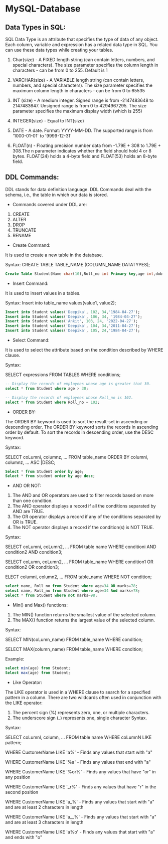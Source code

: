 # MySQL-Database

## Data Types in SQL:

SQL Data Type is an attribute that specifies the type of data of any object. Each column, variable and expression has a related data type in SQL. You can use these data types while creating your tables.

1. Char(size) - A FIXED length string (can contain letters, numbers, and special characters). The size parameter specifies the column length in characters - can be from 0 to 255. Default is 1

2. VARCHAR(size) - A VARIABLE length string (can contain letters, numbers, and special characters). The size parameter specifies the maximum column length in characters - can be from 0 to 65535

3. INT (size) - A medium integer. Signed range is from -2147483648 to 2147483647. Unsigned range is from 0 to 4294967295. The size parameter specifies the maximum display width (which is 255)

4. INTEGER(size) - Equal to INT(size)

5. DATE - A date. Format: YYYY-MM-DD. The supported range is from '1000-01-01' to '9999-12-31'

6. FLOAT(n) - Floating precision number data from -1.79E + 308 to 1.79E + 308.The n parameter indicates whether the field should hold 4 or 8 bytes. FLOAT(24) holds a 4-byte field and FLOAT(53) holds an 8-byte field.

## DDL Commands:

DDL stands for data definition language. DDL Commands deal with the schema, i.e., the table in which our data is stored.

- Commands covered under DDL are:

1. CREATE
2. ALTER
3. DROP
4. TRUNCATE
5. RENAME

- Create Command:

It is used to create a new table in the database.

Syntax: CREATE TABLE TABLE_NAME (COLUMN_NAME DATATYPES);

```sql
Create Table Student(Name char(10),Roll_no int Primary key,age int,dob date);
```

- Insert Command:

It is used to insert values in a tables.

Syntax: Insert into table_name values(value1, value2);

```sql
Insert into Student values('Deepika', 102, 34,'1984-04-27');
Insert into Student values('Deepika', 106, 34, '1984-04-27');
Insert into Student values('Ankit', 103, 24, '2022-04-27');
Insert into Student values('Deepika', 104, 34,'2011-04-27');
Insert into Student values('Deepika', 105, 24,'1984-04-27');
```

- Select Command:

It is used to select the attribute based on the condition described by WHERE clause.

Syntax:

SELECT expressions
FROM TABLES
WHERE conditions;

```sql
-- Display the records of employees whose age is greater that 30.
select * from Student where age > 30;

-- Display the records of employees whose Roll_no is 102.
select * from Student where Roll_no = 102;
```

- ORDER BY:

The ORDER BY keyword is used to sort the result-set in ascending or descending order. The ORDER BY keyword sorts the records in ascending order by default. To sort the records in descending order, use the DESC keyword.

Syntax:

SELECT coLumni, columnz, ...
FROM table_name
ORDER BY columni, columnz, ... ASC |DESC;

```sql
Select * from Student order by age;
Select * from student order by age desc;
```

- AND OR NOT:

1. The AND and OR operators are used to filter records based on more than one condition.
2. The AND operator displays a record if all the conditions separated by AND are TRUE.
3. The OR operator displays a record if any of the conditions separated by OR is TRUE.
4. The NOT operator displays a record if the condition(s) is NOT TRUE.

Syntax:

SELECT coLumni, coLumn2, ...
FROM table name
WHERE conditioni AND condition2 AND condition3;

SELECT coLumn, coLumn2, ...
FROM table_name
WHERE condition1 OR condition2 OR condition3;

ELECT columni, column2, ...
FROM table_name
WHERE NOT condition;

```sql
select name, Roll_no from Student where age=34 OR marks=78;
select name, Roll_no from Student where age=34 And marks=78;
Select * from Student where not marks=98;
```

- Min() and Max() functions:

1. The MIN() function returns the smallest value of the selected column.
2. The MAX() function returns the largest value of the selected column.

Syntax:

SELECT MIN(coLumn_name)
FROM table_name
WHERE condition;

SELECT MAX(column_name)
FROM table_name
WHERE condition;

Example:

```sql
select min(age) from Student;
Select max(age) from Student;
```

- Like Operator:

The LIKE operator is used in a WHERE clause to search for a specified pattern in a column. There are two wildcards often used in conjunction with the LIKE operator:

1. The percent sign (%) represents zero, one, or multiple characters.
2. The underscore sign (\_) represents one, single character Syntax.

Syntax:

SELECT coLumnl, column, ...
FROM table name
WHERE coLumnN LIKE pattern;

WHERE CustomerName LIKE 'a%' - Finds any values that start with "a"

WHERE CustomerName LIKE '%а' - Finds any values that end with "a"

WHERE CustomerName LIKE '%or%' - Finds any values that have "or" in any position

WHERE CustomerName LIKE '\_r%' - Finds any values that have "r" in the second position

WHERE CustomerName LIKE 'a\_%' - Finds any values that start with "a" and are at least 2 characters in length

WHERE CustomerName LIKE 'a\_\_%' - Finds any values that start with "a" and are at least 3 characters in length

WHERE CustomerName LIKE 'a%o' - Finds any values that start with "a" and ends with "o"
